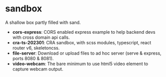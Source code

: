 # sandbox

A shallow box partly filled with sand.

- **cors-express**: CORS enabled express example to help backend devs with cross domain api calls.
- **cra-ts-202301**: CRA sandbox, with scss modules, typescript, react router v6, skeletoncss.
- **file-server**: Download or upload files to ad hoc server (serve &amp; express, ports 8080 &amp; 8081).
- **video-webcam**: The bare minimum to use html5 video element to capture webcam output.
